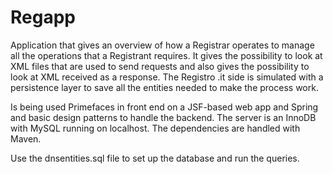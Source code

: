 # Regapp

Application that gives an overview of how a Registrar operates to manage all the operations that a Registrant requires. 
It gives the possibility to look at XML files that are used to send requests and also gives the possibility to look at XML received as a response. 
The Registro .it side is simulated with a persistence layer to save all the entities needed to make the process work.

Is being used Primefaces in front end on a JSF-based web app and Spring and basic design patterns to handle the backend.
The server is an InnoDB with MySQL running on localhost. The dependencies are handled with Maven.

Use the dnsentities.sql file to set up the database and run the queries.

